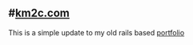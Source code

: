 #[km2c.com](km2c.com)
---
This is a simple update to my old rails based [portfolio](http://portfolio.km2c.com)